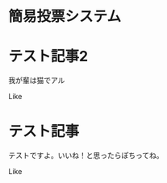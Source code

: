 <!DOCTYPE html>
<html lang="ja">
<head>
  <meta charset="utf-8">
  <meta http-equiv="X-UA-Compatible" content="IE=edge">
  <meta name="viewport" content="width=device-width, initial-scale=1">
  <title>簡易投票システム</title>
  <link rel="stylesheet" href="https://maxcdn.bootstrapcdn.com/bootstrap/3.3.2/css/bootstrap.min.css">
  <script src="https://ajax.googleapis.com/ajax/libs/jquery/1.11.2/jquery.min.js"></script>
  <script src="https://maxcdn.bootstrapcdn.com/bootstrap/3.3.2/js/bootstrap.min.js"></script>
</head>
<body>

<div class="container">
  <div class="page-header">
    <h1>簡易投票システム</h1>
  </div>

  


<h1>テスト記事2</h1>
<div class="entry-body">
<p>我が輩は猫でアル</p>

<p>
    <a class="vote" data-voteId="580" data-voteRectId="rect-580" data-voteToken="e552f424f8dd0b684f8e0157e339e6d893946a0ee552f424f8d">Like</a>
    <span id="rect-580"></span>
</p>
</div>

<h1>テスト記事</h1>
<div class="entry-body">
<p>テストですよ。いいね！と思ったらぽちってね。</p>

<p>
    <a class="vote" data-voteId="579" data-voteRectId="rect-579" data-voteToken="2bc631ba0f822db4f07fef0dc5b9d500293f9eea2bc631ba0f8">Like</a>
    <span id="rect-579"></span>
</p>
</div>


<script src="http://works.bit-part.net/i-pairs/vote/simpleVote.js"></script>
<script>
(function($){
    $('a.vote').simpleVote({
        url: 'http://works.bit-part.net/i-pairs/vote/simpleVote.php',
        cookieDays: 30,
        cookiePath: '/i-pairs/vote',
        notVotedText: 'まだ投票されていません'
    });
})(jQuery);
</script>



</div>

</body>
</html>